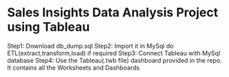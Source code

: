 # Sales Insights Data Analysis Project using Tableau

Step1: Download db_dump.sql
Step2: Import it in MySql do ETL(extract,transform,load) if required
Step3: Connect Tableau with MySql database
Step4: Use the Tableau(.twb file) dashboard provided in the repo. It contains all the Worksheets and Dashboards
